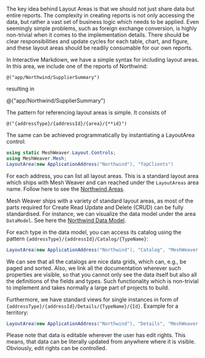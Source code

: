 ﻿---
Title: "Personalize Data Reports with Layout Areas"
Abstract: >
  We live in times of hyper personalization of all information. 
  This is also true for data reports: Very often, the same data is presented in different ways to different audiences.
  This article shows how to use layout areas to personalize data reports.
Thumbnail: "images/Layout Areas.jpeg"
VideoUrl: "https://www.youtube.com/embed/1TY8p0cEX9M?si=9ZrvNVqXRw2noQg5"
VideoDuration: "00:15:00"
Published: "2025-02-02"
Authors:
  - "Roland Bürgi"
Tags:
  - "Documentation"
  - "Layout"
  - "Layout Area"
  - "Markdown"
---

The key idea behind Layout Areas is that we should not just share data but
entire reports. The complexity in creating reports is not only accessing the data,
but rather a vast set of business logic which needs to be applied. Even seemingly
simple problems, such as foreign exchange conversion, is highly non-trivial
when it comes to the implementation details. There should be clear responsibilities
and update cycles for each table, chart, and figure, and these layout areas
should be readily consumable for our own reports.

In Interactive Markdown, we have a simple syntax for including layout areas. In this area, we include 
one of the reports of Northwind:

```
@("app/Northwind/SupplierSummary")
```
resulting in 

@("app/Northwind/SupplierSummary")

The pattern for referencing layout areas is simple. It consists of 

```
@("{addressType}/{addressId}/{area}/{**id}")
```

The same can be achieved programmatically by instantiating a LayoutArea control:

```csharp --render LayoutArea --show-code
using static MeshWeaver.Layout.Controls;
using MeshWeaver.Mesh;
LayoutArea(new ApplicationAddress("Northwind"), "TopClients")
```

For each address, you can list all layout areas. This is a standard layout
area which ships with Mesh Weaver and can reached under the `LayoutAreas` area
name. Follow here to see the [Northwind Areas](/app/Northwind/LayoutAreas).

Mesh Weaver ships with a variety of standard layout areas, as most of the parts
required for Create Read Update and Delete (CRUD) can be fully standardised. For instance,
we can visualize the data model under the area `DataModel`. See here the 
[Northwind Data Model](/app/Northwind/DataModel).

For each type in the data model, you can access its catalog using the pattern
`{addressType}/{addressId}/Catalog/{TypeName}`:

```csharp --render Catalog --show-code
LayoutArea(new ApplicationAddress("Northwind"), "Catalog", "MeshWeaver.Northwind.Domain.Territory")
```

We can see that all the catalogs are nice data grids, which can, e.g., be paged and sorted. Also, we link all
the documentation wherever such properties are visible, so that you cannot only see the data itself but also all 
the definitions of the fields and types. Such functionality
which is non-trivial to implement and takes normally a large part of projects to build.

Furthermore, we have standard views for
single instances in form of `{addressType}/{addressId}/Details/{TypeName}/{Id}`. Example for a territory:

```csharp --render Details --show-code
LayoutArea(new ApplicationAddress("Northwind"), "Details", "MeshWeaver.Northwind.Domain.Territory/06897")
```

Please note that data is editable wherever the user has edit rights. This means, that 
data can be literally updated from anywhere where it is visible. Obviously, edit rights can be controlled.
